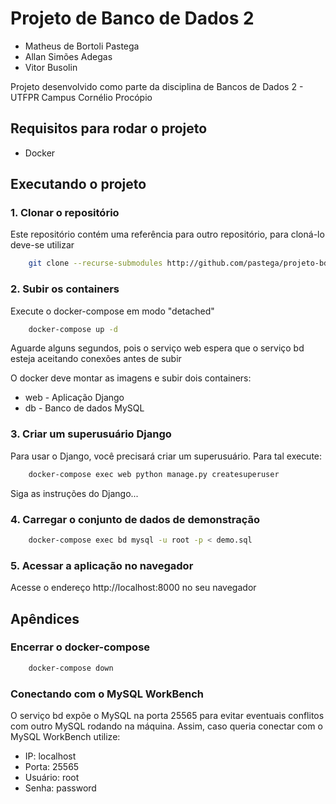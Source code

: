 # Projeto de Banco de Dados 2

* Matheus de Bortoli Pastega
* Allan Simões Adegas
* Vitor Busolin

Projeto desenvolvido como parte da disciplina de Bancos de Dados 2 - UTFPR Campus Cornélio Procópio

## Requisitos para rodar o projeto
* Docker

## Executando o projeto

### 1. Clonar o repositório

Este repositório contém uma referência para outro repositório, para cloná-lo deve-se utilizar

```sh
    git clone --recurse-submodules http://github.com/pastega/projeto-bd2
```

### 2. Subir os containers

Execute o docker-compose em modo "detached"
```sh
    docker-compose up -d
```
Aguarde alguns segundos, pois o serviço web espera que o serviço bd esteja aceitando conexões antes de subir

O docker deve montar as imagens e subir dois containers:
* web - Aplicação Django
* db - Banco de dados MySQL

### 3. Criar um superusuário Django

Para usar o Django, você precisará criar um superusuário. Para tal execute:

```sh
    docker-compose exec web python manage.py createsuperuser
```

Siga as instruções do Django...

### 4. Carregar o conjunto de dados de demonstração

```sh
    docker-compose exec bd mysql -u root -p < demo.sql
```

### 5. Acessar a aplicação no navegador

Acesse o endereço http://localhost:8000 no seu navegador

## Apêndices
### Encerrar o docker-compose
```sh
    docker-compose down
```
### Conectando com o MySQL WorkBench
O serviço bd expõe o MySQL na porta 25565 para evitar eventuais conflitos com outro MySQL rodando na máquina. 
Assim, caso queria conectar com o MySQL WorkBench utilize:

* IP: localhost
* Porta: 25565
* Usuário: root
* Senha: password
